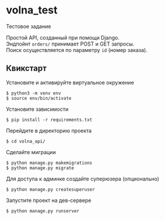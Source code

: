 # volna_test
Тестовое задание

Простой API, созданный при помощи Django.\
Эндпойнт `orders/` принимает POST и GET запросы.\
Поиск осуществляется по параметру `id` (номер заказа).


## Квикстарт

Установите и активируйте виртуальное окружение

    $ python3 -m venv env
    $ source env/bin/activate
Установите зависимости

    $ pip install -r requirements.txt

Перейдите в директорию проекта

    $ cd volna_api/
Сделайте миграции

    $ python manage.py makemigrations
    $ python manage.py migrate

Для доступа к админке создайте суперюзера (опционально)

    $ python manage.py createsuperuser
Запустите проект на дев-сервере

    $ python manage.py runserver
